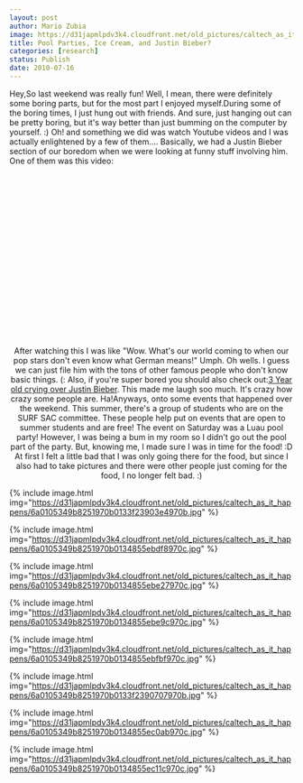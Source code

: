 ```yaml
---
layout: post
author: Mario Zubia
image: https://d31japmlpdv3k4.cloudfront.net/old_pictures/caltech_as_it_happens/6a0105349b8251970b0134855ebd03970c.jpg
title: Pool Parties, Ice Cream, and Justin Bieber?  
categories: [research]
status: Publish
date: 2010-07-16
---
```



Hey,So last weekend was really fun! Well, I mean, there were definitely some boring parts, but for the most part I enjoyed myself.During some of the boring times, I just hung out with friends. And sure, just hanging out can be pretty boring, but it's way better than just bumming on the computer by yourself. :) Oh! and something we did was watch Youtube videos and I was actually enlightened by a few of them.... Basically, we had a Justin Bieber section of our boredom when we were looking at funny stuff involving him. One of them was this video:
<p align="center" class="asset asset-video" style="margin: 0pt auto; display: block;"><object height="306" width="500"><param name="movie" value="https://www.youtube.com/v/DkKqihEUmH4&amp;fs=1" /><param name="allowFullScreen" value="true" /><param name="allowscriptaccess" value="always" /><embed allowfullscreen="true" allowscriptaccess="always" height="306" src="https://www.youtube.com/v/DkKqihEUmH4&amp;fs=1" type="application/x-shockwave-flash" width="500" /></object>
After watching this I was like "Wow. What's our world coming to when our pop stars don't even know what German means!" Umph. Oh wells. I guess we can just file him with the tons of other famous people who don't know basic things. (: Also, if you're super bored you should also check out:<a href="https://www.youtube.com/watch?v=dTCm8tdHkfI" target="_blank">3 Year old crying over Justin Bieber</a>. This made me laugh soo much. It's crazy how crazy some people are. Ha!Anyways, onto some events that happened over the weekend. This summer, there's a group of students who are on the SURF SAC committee. These people help put on events that are open to summer students and are free! The event on Saturday was a Luau pool party! However, I was being a bum in my room so I didn't go out the pool part of the party. But, knowing me, I made sure I was in time for the food! :D At first I felt a little bad that I was only going there for the food, but since I also had to take pictures and there were other people just coming for the food, I no longer felt bad. :)

{% include image.html img="https://d31japmlpdv3k4.cloudfront.net/old_pictures/caltech_as_it_happens/6a0105349b8251970b0133f23903e4970b.jpg" %}

{% include image.html img="https://d31japmlpdv3k4.cloudfront.net/old_pictures/caltech_as_it_happens/6a0105349b8251970b0134855ebdf8970c.jpg" %}

{% include image.html img="https://d31japmlpdv3k4.cloudfront.net/old_pictures/caltech_as_it_happens/6a0105349b8251970b0134855ebe27970c.jpg" %}

{% include image.html img="https://d31japmlpdv3k4.cloudfront.net/old_pictures/caltech_as_it_happens/6a0105349b8251970b0134855ebe9c970c.jpg" %}

{% include image.html img="https://d31japmlpdv3k4.cloudfront.net/old_pictures/caltech_as_it_happens/6a0105349b8251970b0134855ebfbf970c.jpg" %}

{% include image.html img="https://d31japmlpdv3k4.cloudfront.net/old_pictures/caltech_as_it_happens/6a0105349b8251970b0133f2390707970b.jpg" %}

{% include image.html img="https://d31japmlpdv3k4.cloudfront.net/old_pictures/caltech_as_it_happens/6a0105349b8251970b0134855ec0ab970c.jpg" %}

{% include image.html img="https://d31japmlpdv3k4.cloudfront.net/old_pictures/caltech_as_it_happens/6a0105349b8251970b0134855ec11c970c.jpg" %}
